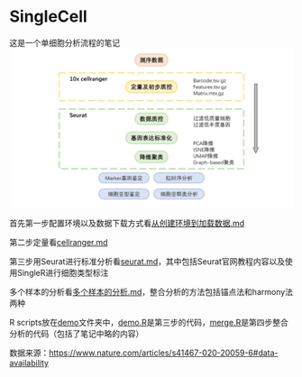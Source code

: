 # SingleCell
这是一个单细胞分析流程的笔记
![图 1](images/955ef4bb5710a65214f4afe99b0f7f64e8660af40594d750f0ad0cd446f9789d.png)  


首先第一步配置环境以及数据下载方式看[从创建环境到加载数据.md](从创建环境到加载数据.md)  

第二步定量看[cellranger.md](cellranger.md)

第三步用Seurat进行标准分析看[seurat.md](seurat.md)，其中包括Seurat官网教程内容以及使用SingleR进行细胞类型标注

多个样本的分析看[多个样本的分析.md](多个样本的分析.md)，整合分析的方法包括锚点法和harmony法两种

R scripts放在[demo](demo)文件夹中，[demo.R](demo/demo.R)是第三步的代码，[merge.R](demo/merge.R)是第四步整合分析的代码（包括了笔记中略的内容）


数据来源：https://www.nature.com/articles/s41467-020-20059-6#data-availability

